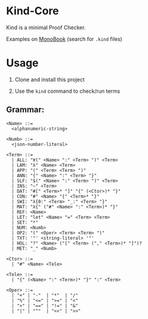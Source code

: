 # Kind-Core

Kind is a minimal Proof Checker.

Examples on [MonoBook](https://github.com/HigherOrderCO/MonoBook) (search for `.kind` files)

# Usage

1. Clone and install this project

2. Use the `kind` command to check/run terms

## Grammar:

```
<Name> ::=
  <alphanumeric-string>

<Numb> ::=
  <json-number-literal>

<Term> ::=
  | ALL: "∀(" <Name> ":" <Term> ")" <Term>
  | LAM: "λ" <Name> <Term>
  | APP: "(" <Term> <Term> ")"
  | ANN: "{" <Name> ":" <Term> "}"
  | SLF: "$(" <Name> ":" <Term> ")" <Term>
  | INS: "~" <Term>
  | DAT: "#[" <Term>* "]" "{" (<Ctor>)* "}"
  | CON: "#" <Name> "{" <Term>* "}"
  | SWI: "λ{0:" <Term> "_:" <Term> "}"
  | MAT: "λ{" ("#" <Name> ":" <Term>)* "}"
  | REF: <Name>
  | LET: "let" <Name> "=" <Term> <Term>
  | SET: "*"
  | NUM: <Numb>
  | OP2: "(" <Oper> <Term> <Term> ")"
  | TXT: '"' <string-literal> '"'
  | HOL: "?" <Name> ("[" <Term> ("," <Term>)* "]")?
  | MET: "_" <Numb>

<Ctor> ::=
  | "#" <Name> <Tele>

<Tele> ::=
  | "{" (<Name> ":" <Term>)* "}" ":" <Term>

<Oper> ::=
  | "+" | "-"  | "*"  | "/"
  | "%" | "<=" | ">=" | "<"
  | ">" | "==" | "!=" | "&"
  | "|" | "^"  | "<<" | ">>"
```
